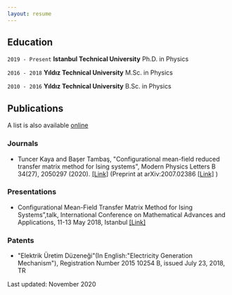```yaml
---
layout: resume
---
```

## Education

`2019 - Present`
__Istanbul Technical University__
Ph.D. in Physics

`2016 - 2018`
__Yıldız Technical University__
M.Sc. in Physics

`2010 - 2016`
__Yıldız Technical University__
B.Sc. in Physics

## Publications
A list is also available [online](https://scholar.google.com/citations?user=vRWXjRYAAAAJ&hl=en)

### Journals

- Tuncer Kaya and Başer Tambaş, "Configurational mean-field reduced transfer matrix method for Ising systems", Modern Physics Letters B 34(27), 2050297 (2020). <a href="https://doi.org/10.1142/S0217984920502978">[Link]</a> (Preprint at arXiv:2007.02386 <a href="https://arxiv.org/abs/2007.02386">[Link]</a> )

### Presentations

- Configurational Mean-Field Transfer Matrix Method for Ising Systems”,talk, International Conference on Mathematical Advances and Applications, 11-13 May 2018, ̇Istanbul <a href="http://icomaa2018.com/wp-content/uploads/2018/07/ICOMAA-2018-ABSTRACT-BOOK-Revised.pdf">[Link]</a>
<!-- comment -->

### Patents

- "Elektrik Üretim Düzeneği"(In English:"Electricity Generation Mechanism"), Registration Number 2015 10254 B, issued July 23, 2018, TR
<!-- ### Footer -->


Last updated: November 2020 


